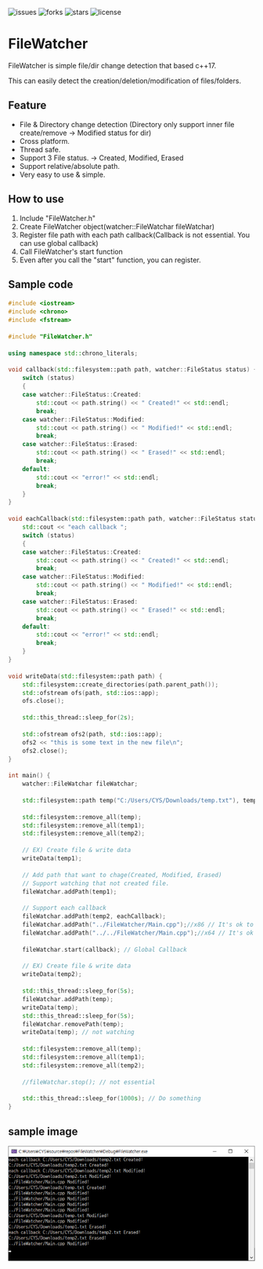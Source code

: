 ![issues](https://img.shields.io/github/issues/dydtjr1128/FileWatcher)
![forks](https://img.shields.io/github/forks/dydtjr1128/FileWatcher)
![stars](https://img.shields.io/github/stars/dydtjr1128/FileWatcher)
![license](https://img.shields.io/github/license/dydtjr1128/FileWatcher)

# FileWatcher
FileWatcher is simple file/dir change detection that based c++17.

This can easily detect the creation/deletion/modification of files/folders.

## Feature
 - File & Directory change detection (Directory only support inner file create/remove -> Modified status for dir)
 - Cross platform.
 - Thread safe.
 - Support 3 File status. -> Created, Modified, Erased
 - Support relative/absolute path.
 - Very easy to use & simple. 

## How to use

1. Include "FileWatcher.h"
2. Create FileWatcher object(watcher::FileWatchar fileWatchar)
3. Register file path with each path callback(Callback is not essential. You can use global callback)
4. Call FileWatcher's start function
5. Even after you call the "start" function, you can register.

## Sample code 

```cpp
#include <iostream>
#include <chrono>
#include <fstream>

#include "FileWatcher.h"

using namespace std::chrono_literals;

void callback(std::filesystem::path path, watcher::FileStatus status) {
	switch (status)
	{
	case watcher::FileStatus::Created:
		std::cout << path.string() << " Created!" << std::endl;
		break;
	case watcher::FileStatus::Modified:
		std::cout << path.string() << " Modified!" << std::endl;
		break;
	case watcher::FileStatus::Erased:
		std::cout << path.string() << " Erased!" << std::endl;
		break;
	default:
		std::cout << "error!" << std::endl;
		break;
	}
}

void eachCallback(std::filesystem::path path, watcher::FileStatus status) {
	std::cout << "each callback ";
	switch (status)
	{
	case watcher::FileStatus::Created:
		std::cout << path.string() << " Created!" << std::endl;
		break;
	case watcher::FileStatus::Modified:
		std::cout << path.string() << " Modified!" << std::endl;
		break;
	case watcher::FileStatus::Erased:
		std::cout << path.string() << " Erased!" << std::endl;
		break;
	default:
		std::cout << "error!" << std::endl;
		break;
	}
}

void writeData(std::filesystem::path path) {
	std::filesystem::create_directories(path.parent_path());
	std::ofstream ofs(path, std::ios::app);
	ofs.close();

	std::this_thread::sleep_for(2s);

	std::ofstream ofs2(path, std::ios::app);
	ofs2 << "this is some text in the new file\n";
	ofs2.close();
}

int main() {
	watcher::FileWatchar fileWatchar;

	std::filesystem::path temp("C:/Users/CYS/Downloads/temp.txt"), temp1("C:/Users/CYS/Downloads/temp1.txt"), temp2("C:/Users/CYS/Downloads/temp2.txt");

	std::filesystem::remove_all(temp);
	std::filesystem::remove_all(temp1);
	std::filesystem::remove_all(temp2);	

	// EX) Create file & write data
	writeData(temp1);

	// Add path that want to chage(Created, Modified, Erased)
	// Support watching that not created file.
	fileWatchar.addPath(temp1);

	// Support each callback
	fileWatchar.addPath(temp2, eachCallback);
	fileWatchar.addPath("../FileWatcher/Main.cpp");//x86 // It's ok to write string & relative path
	fileWatchar.addPath("../../FileWatcher/Main.cpp");//x64 // It's ok to write string & relative path

	fileWatchar.start(callback); // Global Callback

	// EX) Create file & write data
	writeData(temp2);

	std::this_thread::sleep_for(5s);
	fileWatchar.addPath(temp);
	writeData(temp);
	std::this_thread::sleep_for(5s);
	fileWatchar.removePath(temp);
	writeData(temp); // not watching

	std::filesystem::remove_all(temp);
	std::filesystem::remove_all(temp1);
	std::filesystem::remove_all(temp2);

	//fileWatchar.stop(); // not essential

	std::this_thread::sleep_for(1000s); // Do something
}
```

## sample image

![sample](./img/sample.png)
